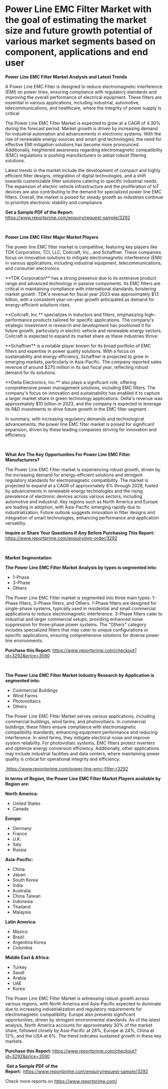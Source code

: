 <p><h1>Power Line EMC Filter Market with the goal of estimating the market size and future growth potential of various market segments based on component, applications and end user</h1></p><p><strong>Power Line EMC Filter Market Analysis and Latest Trends</strong></p>
<p><p>A Power Line EMC Filter is designed to reduce electromagnetic interference (EMI) on power lines, ensuring compliance with regulatory standards and improving the overall performance of electrical equipment. These filters are essential in various applications, including industrial, automotive, telecommunications, and healthcare, where the integrity of power supply is critical.</p><p>The Power Line EMC Filter Market is expected to grow at a CAGR of 4.30% during the forecast period. Market growth is driven by increasing demand for industrial automation and advancements in electronic systems. With the rise of renewable energy sources and smart grid technologies, the need for effective EMI mitigation solutions has become more pronounced. Additionally, heightened awareness regarding electromagnetic compatibility (EMC) regulations is pushing manufacturers to adopt robust filtering solutions.</p><p>Latest trends in the market include the development of compact and highly efficient filter designs, integration of digital technologies, and a shift towards customizable filter solutions catering to specific industrial needs. The expansion of electric vehicle infrastructure and the proliferation of IoT devices are also contributing to the demand for specialized power line EMC filters. Overall, the market is poised for steady growth as industries continue to prioritize electronic stability and compliance.</p></p>
<p><strong>Get a Sample PDF of the Report:&nbsp;</strong> <a href="https://www.reportprime.com/enquiry/request-sample/3292?utm_campaign=3217&utm_medium=2&utm_source=Github&utm_content=ia&utm_term=18032025&utm_id=power-line-emc-filter">https://www.reportprime.com/enquiry/request-sample/3292</a></p>
<p>&nbsp;</p>
<p><strong>Power Line EMC Filter Major Market Players</strong></p>
<p><p>The power line EMC filter market is competitive, featuring key players like TDK Corporation, TCI, LLC, Coilcraft, Inc., and Schaffner. These companies focus on innovative solutions to mitigate electromagnetic interference (EMI) in various applications, including industrial equipment, telecommunications, and consumer electronics.</p><p>**TDK Corporation** has a strong presence due to its extensive product range and advanced technology in passive components. Its EMC filters are critical in maintaining compliance with international standards, bolstering market growth. TDK's revenue for fiscal year 2023 was approximately $13 billion, with a consistent year-on-year growth anticipated as demand for energy-efficient solutions rises.</p><p>**Coilcraft, Inc.** specializes in inductors and filters, emphasizing high-performance products tailored for specific applications. The company's strategic investment in research and development has positioned it for future growth, particularly in electric vehicle and renewable energy sectors. Coilcraft is expected to expand its market share as these industries thrive.</p><p>**Schaffner** is a notable player known for its broad portfolio of EMC filters and expertise in power quality solutions. With a focus on sustainability and energy efficiency, Schaffner is projected to grow in emerging markets, particularly in Asia-Pacific. The company reported sales revenue of around $270 million in its last fiscal year, reflecting robust demand for its solutions.</p><p>**Delta Electronics, Inc.** also plays a significant role, offering comprehensive power management solutions, including EMC filters. The company's focus on innovation and sustainability has enabled it to capture a larger market share in green technology applications. Delta's revenue was approximately $10 billion in 2023, and the company is expected to leverage its R&D investments to drive future growth in the EMC filter segment.</p><p>In summary, with increasing regulatory demands and technological advancements, the power line EMC filter market is poised for significant expansion, driven by these leading companies striving for innovation and efficiency.</p></p>
<p>&nbsp;</p>
<p><strong>What Are The Key Opportunities For Power Line EMC Filter Manufacturers?</strong></p>
<p><p>The Power Line EMC Filter market is experiencing robust growth, driven by the increasing demand for energy-efficient solutions and stringent regulatory standards for electromagnetic compatibility. The market is projected to expand at a CAGR of approximately 8% through 2028, fueled by advancements in renewable energy technologies and the rising prevalence of electronic devices across various sectors, including automotive and industrial. Key regions such as North America and Europe are leading in adoption, with Asia-Pacific emerging rapidly due to industrialization. Future outlook suggests innovation in filter designs and integration of smart technologies, enhancing performance and application versatility.</p></p>
<p><strong>Inquire or Share Your Questions If Any Before Purchasing This Report:</strong> <a href="https://www.reportprime.com/enquiry/pre-order/3292?utm_campaign=3217&utm_medium=2&utm_source=Github&utm_content=ia&utm_term=18032025&utm_id=power-line-emc-filter">https://www.reportprime.com/enquiry/pre-order/3292</a></p>
<p>&nbsp;</p>
<p><strong>Market Segmentation</strong></p>
<p><strong>The Power Line EMC Filter Market Analysis by types is segmented into:</strong></p>
<p><ul><li>1-Phase</li><li>3-Phase</li><li>Others</li></ul></p>
<p><p>The Power Line EMC Filter market is segmented into three main types: 1-Phase filters, 3-Phase filters, and Others. 1-Phase filters are designed for single-phase systems, typically used in residential and small commercial applications to reduce electromagnetic interference. 3-Phase filters cater to industrial and larger commercial setups, providing enhanced noise suppression for three-phase power systems. The "Others" category includes specialized filters that may cater to unique configurations or specific applications, ensuring comprehensive solutions for diverse power line environments.</p></p>
<p><strong>Purchase this Report:&nbsp;</strong><a href="https://www.reportprime.com/checkout?id=3292&price=3590&utm_campaign=3217&utm_medium=2&utm_source=Github&utm_content=ia&utm_term=18032025&utm_id=power-line-emc-filter">https://www.reportprime.com/checkout?id=3292&price=3590</a></p>
<p>&nbsp;</p>
<p><strong>The Power Line EMC Filter Market Industry Research by Application is segmented into:</strong></p>
<p><ul><li>Commercial Buildings</li><li>Wind Farms</li><li>Photovoltaics</li><li>Others</li></ul></p>
<p><p>The Power Line EMC Filter Market serves various applications, including commercial buildings, wind farms, and photovoltaics. In commercial buildings, these filters ensure compliance with electromagnetic compatibility standards, enhancing equipment performance and reducing interference. In wind farms, they mitigate electrical noise and improve system reliability. For photovoltaic systems, EMC filters protect inverters and optimize energy conversion efficiency. Additionally, other applications may include industrial facilities and data centers, where maintaining power quality is critical for operational integrity and efficiency.</p></p>
<p><a href="https://www.reportprime.com/power-line-emc-filter-r3292?utm_campaign=3217&utm_medium=2&utm_source=Github&utm_content=ia&utm_term=18032025&utm_id=power-line-emc-filter">&nbsp;https://www.reportprime.com/power-line-emc-filter-r3292</a></p>
<p><strong>In terms of Region, the Power Line EMC Filter Market Players available by Region are:</strong></p>
<p>
    <p> <strong> North America: </strong>
        <ul>
            <li>United States</li>
            <li>Canada</li>
        </ul>
        </p> 
    <p> <strong> Europe: </strong>
        <ul>
            <li>Germany</li>
            <li>France</li>
            <li>U.K.</li>
            <li>Italy</li>
            <li>Russia</li>
        </ul>
        </p> 
    <p> <strong> Asia-Pacific: </strong>
        <ul>
            <li>China</li>
            <li>Japan</li>
            <li>South Korea</li>
            <li>India</li>
            <li>Australia</li>
            <li>China Taiwan</li>
            <li>Indonesia</li>
            <li>Thailand</li>
            <li>Malaysia</li>
        </ul>
        </p> 
    <p> <strong> Latin America: </strong>
        <ul>
            <li>Mexico</li>
            <li>Brazil</li>
            <li>Argentina Korea</li>
            <li>Colombia</li>
        </ul>
        </p> 
    <p> <strong> Middle East & Africa: </strong>
        <ul>
            <li>Turkey</li>
            <li>Saudi</li>
            <li>Arabia</li>
            <li>UAE</li>
            <li>Korea</li>
        </ul>
    </p>
    </p>
<p><p>The Power Line EMC Filter Market is witnessing robust growth across various regions, with North America and Asia-Pacific expected to dominate due to increasing industrialization and regulatory requirements for electromagnetic compatibility. Europe also presents significant opportunities, driven by stringent environmental standards. As of the latest analysis, North America accounts for approximately 30% of the market share, followed closely by Asia-Pacific at 28%, Europe at 24%, China at 12%, and the USA at 6%. The trend indicates sustained growth in these key markets.</p></p>
<p><strong>Purchase this Report: </strong><a href="https://www.reportprime.com/checkout?id=3292&price=3590&utm_campaign=3217&utm_medium=2&utm_source=Github&utm_content=ia&utm_term=18032025&utm_id=power-line-emc-filter">https://www.reportprime.com/checkout?id=3292&price=3590</a></p>
<p>&nbsp;<strong>Get a Sample PDF of the Report:&nbsp;&nbsp;</strong><a href="https://www.reportprime.com/enquiry/request-sample/3292?utm_campaign=3217&utm_medium=2&utm_source=Github&utm_content=ia&utm_term=18032025&utm_id=power-line-emc-filter">https://www.reportprime.com/enquiry/request-sample/3292</a></p>
<p><strong></strong></p>
<p>Check more reports on <a href="https://www.reportprime.com/?utm_campaign=3217&utm_medium=2&utm_source=Github&utm_content=ia&utm_term=18032025&utm_id=power-line-emc-filter">https://www.reportprime.com/</a></p>